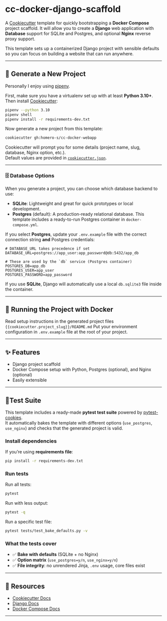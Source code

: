 # cc-docker-django-scaffold

A [Cookiecutter](https://cookiecutter.readthedocs.io/) template for quickly bootstrapping a **Docker Compose** project scaffold. It will allow you to create a  **Django** web application with **Database** support for SQLite and Postgres, and optional **Nginx** reverse proxy support.

This template sets up a containerized Django project with sensible defaults so you can focus on building a website that can run anywhere.

---

## 🚀 Generate a New Project

Personally I enjoy using [pipenv](https://pipenv.pypa.io/en/latest/).


First, make sure you have a virtualenv set up with at least **Python 3.10+**. Then install [Cookiecutter](https://cookiecutter.readthedocs.io/):

```bash
pipenv --python 3.10
pipenv shell 
pipenv install -r requirements-dev.txt
```

Now generate a new project from this template:

```bash
cookiecutter gh:homero-s/cc-docker-webapp
```

Cookiecutter will prompt you for some details (project name, slug, database, Nginx option, etc.).  
Default values are provided in [`cookiecutter.json`](./cookiecutter.json).

---

### 🗄️ Database Options

When you generate a project, you can choose which database backend to use:

- **SQLite**: Lightweight and great for quick prototypes or local development.  
- **Postgres** (default): A production-ready relational database. This template includes a ready-to-run Postgres container in `docker-compose.yml`.

If you select **Postgres**, update your `.env.example` file with the correct connection string **and** Postgres credentials:

```env
# DATABASE_URL takes precedence if set
DATABASE_URL=postgres://app_user:app_password@db:5432/app_db

# These are used by the `db` service (Postgres container)
POSTGRES_DB=app_db
POSTGRES_USER=app_user
POSTGRES_PASSWORD=app_password
```

If you use **SQLite**, Django will automatically use a local `db.sqlite3` file inside the container.

---

## 🐳 Running the Project with Docker

Read setup instructions in the generated project files `{{cookiecutter.project_slug}}/README.md`
Put your environment configuration in `.env.example` file at the root of your project. 

---

## ✨ Features

- Django project scaffold
- Docker Compose setup with Python, Postgres (optional), and Nginx (optional)
- Easily extensible

---

## 🧪Test Suite

This template includes a ready-made **pytest test suite** powered by [pytest-cookies](https://github.com/hackebrot/pytest-cookies).  
It automatically bakes the template with different options (`use_postgres`, `use_nginx`) and checks that the generated project is valid.

### Install dependencies

If you’re using **requirements file**:

```bash
pip install -r requirements-dev.txt
```


### Run tests

Run all tests:

```bash
pytest
```

Run with less output:

```bash
pytest -q
```

Run a specific test file:

```bash
pytest tests/test_bake_defaults.py -v
```

### What the tests cover

- ✅ **Bake with defaults** (SQLite + no Nginx)  
- ✅ **Option matrix** (`use_postgres=y/n`, `use_nginx=y/n`)  
- ✅ **File integrity**: no unrendered Jinja, `.env` usage, core files exist  


---

## 📖 Resources

- [Cookiecutter Docs](https://cookiecutter.readthedocs.io/)
- [Django Docs](https://docs.djangoproject.com/)
- [Docker Compose Docs](https://docs.docker.com/compose/)

---
